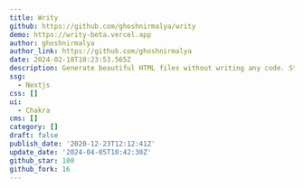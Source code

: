 ```yaml
---
title: Writy
github: https://github.com/ghoshnirmalya/writy
demo: https://writy-beta.vercel.app
author: ghoshnirmalya
author_link: https://github.com/ghoshnirmalya
date: 2024-02-18T10:23:53.565Z
description: Generate beautiful HTML files without writing any code. Still in beta!
ssg:
  - Nextjs
css: []
ui:
  - Chakra
cms: []
category: []
draft: false
publish_date: '2020-12-23T12:12:41Z'
update_date: '2024-04-05T10:42:30Z'
github_star: 100
github_fork: 16
---
```

